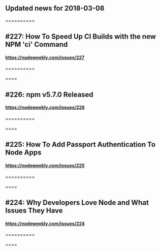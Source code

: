 ## Updated news for 2018-03-08 

==========
## #227: How To Speed Up CI Builds with the new NPM 'ci' Command
#### https://nodeweekly.com/issues/227

==========

====
## #226: npm v5.7.0 Released
#### https://nodeweekly.com/issues/226

==========

====
## #225: How To Add Passport Authentication To Node Apps
#### https://nodeweekly.com/issues/225

==========

====
## #224: Why Developers Love Node and What Issues They Have
#### https://nodeweekly.com/issues/224

==========

====
